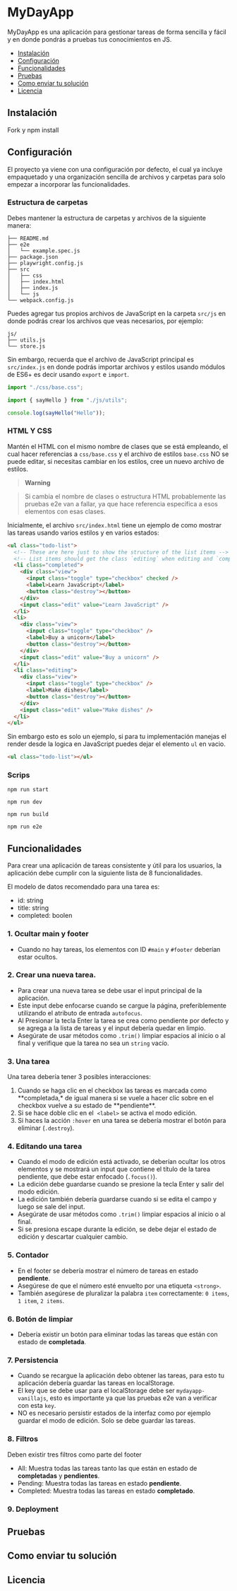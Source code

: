 # MyDayApp

MyDayApp es una aplicación para gestionar tareas de forma sencilla y fácil y en donde pondrás a pruebas tus conocimientos en JS.

- [Instalación](#instalación)
- [Configuración](#configuración)
- [Funcionalidades](#funcionalidades)
- [Pruebas](#pruebas)
- [Como enviar tu solución](#como-enviar-tu-solución)
- [Licencia](#licencia)

## Instalación

Fork y npm install

## Configuración

El proyecto ya viene con una configuración por defecto, el cual ya incluye empaquetado y una organización sencilla de archivos y carpetas para solo empezar a incorporar las funcionalidades.

### Estructura de carpetas

Debes mantener la estructura de carpetas y archivos de la siguiente manera:

```
├── README.md
├── e2e
│   └── example.spec.js
├── package.json
├── playwright.config.js
├── src
│   ├── css
│   ├── index.html
│   ├── index.js
│   └── js
└── webpack.config.js
```

Puedes agregar tus propios archivos de JavaScript en la carpeta `src/js` en donde podrás crear los archivos que veas necesarios, por ejemplo:

```
js/
├── utils.js
└── store.js
```

Sin embargo, recuerda que el archivo de JavaScript principal es `src/index.js` en donde podrás importar archivos y estilos usando módulos de ES6+ es decir usando `export` e `import`.

```js
import "./css/base.css";

import { sayHello } from "./js/utils";

console.log(sayHello("Hello"));
```

### HTML Y CSS

Mantén el HTML con el mismo nombre de clases que se está empleando, el cual hacer referencias a `css/base.css` y el archivo de estilos `base.css` NO se puede editar, si necesitas cambiar en los estilos, cree un nuevo archivo de estilos.

> **Warning**

> Si cambia el nombre de clases o estructura HTML probablemente las pruebas e2e van a fallar, ya que hace referencia específica a esos elementos con esas clases.

Inicialmente, el archivo `src/index.html` tiene un ejemplo de como mostrar las tareas usando varios estilos y en varios estados:

```html
<ul class="todo-list">
  <!-- These are here just to show the structure of the list items -->
  <!-- List items should get the class `editing` when editing and `completed` when marked as completed -->
  <li class="completed">
    <div class="view">
      <input class="toggle" type="checkbox" checked />
      <label>Learn JavaScript</label>
      <button class="destroy"></button>
    </div>
    <input class="edit" value="Learn JavaScript" />
  </li>
  <li>
    <div class="view">
      <input class="toggle" type="checkbox" />
      <label>Buy a unicorn</label>
      <button class="destroy"></button>
    </div>
    <input class="edit" value="Buy a unicorn" />
  </li>
  <li class="editing">
    <div class="view">
      <input class="toggle" type="checkbox" />
      <label>Make dishes</label>
      <button class="destroy"></button>
    </div>
    <input class="edit" value="Make dishes" />
  </li>
</ul>
```

Sin embargo esto es solo un ejemplo, si para tu implementación manejas el render desde la logica en JavaScript puedes dejar el elemento `ul` en vacio.

```html
<ul class="todo-list"></ul>
```

### Scrips

```
npm run start
```

```
npm run dev
```

```
npm run build
```

```
npm run e2e
```

## Funcionalidades

Para crear una aplicación de tareas consistente y útil para los usuarios, la aplicación debe cumplir con la siguiente lista de 8 funcionalidades.

El modelo de datos recomendado para una tarea es:

- id: string
- title: string
- completed: boolen

### 1. Ocultar main y footer

- Cuando no hay tareas, los elementos con ID `#main` y `#footer` deberían estar ocultos.

### 2. Crear una nueva tarea.

- Para crear una nueva tarea se debe usar el input principal de la aplicación.
- Este input debe enfocarse cuando se cargue la página, preferiblemente utilizando el atributo de entrada `autofocus`.
- Al Presionar la tecla Enter la tarea se crea como pendiente por defecto y se agrega a la lista de tareas y el input debería quedar en limpio.
- Asegúrate de usar métodos como `.trim()` limpiar espacios al inicio o al final y verifique que la tarea no sea un `string` vacío.

### 3. Una tarea

Una tarea debería tener 3 posibles interacciones:

1. Cuando se haga clic en el checkbox las tareas es marcada como **completada,\* de igual manera si se vuele a hacer clic sobre en el checkbox vuelve a su estado de **pendiente\*\*.
2. Si se hace doble clic en el  `<label>` se activa el modo edición.
3. Si haces la acción `:hover` en una tarea se debería mostrar el botón para eliminar (`.destroy`).

### 4. Editando una tarea

- Cuando el modo de edición está activado, se deberían ocultar los otros elementos y se mostrará un input que contiene el título de la tarea pendiente, que debe estar enfocado (`.focus()`).
- La edición debe guardarse cuando se presione la tecla Enter y salir del modo edición.
- La edición también debería guardarse cuando si se edita el campo y luego se sale del input.
- Asegúrate de usar métodos como `.trim()` limpiar espacios al inicio o al final.
- Si se presiona escape durante la edición, se debe dejar el estado de edición y descartar cualquier cambio.

### 5. Contador

- En el footer se debería mostrar el número de tareas en estado **pendiente**.
- Asegúrese de que el número esté envuelto por una etiqueta `<strong>`.
- También asegúrese de pluralizar la palabra `item` correctamente: `0 items`, `1 item`, `2 items`.

### 6. Botón de limpiar

- Debería existir un botón para eliminar todas las tareas que están con estado de **completada**.

### 7. Persistencia

- Cuando se recargue la aplicación debo obtener las tareas, para esto tu aplicación debería guardar las tareas en localStorage.
- El key que se debe usar para el localStorage debe ser `mydayapp-vanillajs`, esto es importante ya que las pruebas e2e van a verificar con esta `key`.
- NO es necesario persistir estados de la interfaz como por ejemplo guardar el modo de edición. Solo se debe guardar las tareas.

### 8. Filtros

Deben existir tres filtros como parte del footer

- All: Muestra todas las tareas tanto las que están en estado de **completadas** y **pendientes**.
- Pending: Muestra todas las tareas en estado **pendiente**.
- Completed: Muestra todas las tareas en estado **completado**.

### 9. Deployment

## Pruebas

## Como enviar tu solución

## Licencia
